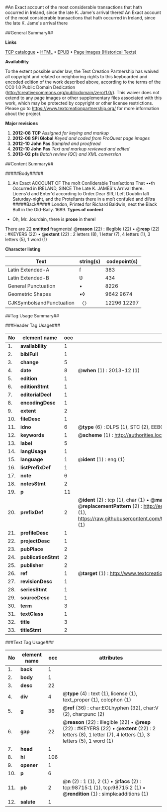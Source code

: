 #An Exact account of the most considerable transactions that hath occurred in Ireland, since the late K. Jame's arrival there#
An Exact account of the most considerable transactions that hath occurred in Ireland, since the late K. Jame's arrival there

##General Summary##

**Links**

[TCP catalogue](http://www.ota.ox.ac.uk/tcp/)  • 
[HTML](http://tei.it.ox.ac.uk/tcp/Texts-HTML/free/A38/A38856.html)  • 
[EPUB](http://tei.it.ox.ac.uk/tcp/Texts-EPUB/free/A38/A38856.epub) • 
[Page images (Historical Texts)](https://historicaltexts.jisc.ac.uk/eebo-13274835e)

**Availability**

To the extent possible under law, the Text Creation Partnership has waived all copyright and related or neighboring rights to this keyboarded and encoded edition of the work described above, according to the terms of the CC0 1.0 Public Domain Dedication (http://creativecommons.org/publicdomain/zero/1.0/). This waiver does not extend to any page images or other supplementary files associated with this work, which may be protected by copyright or other license restrictions. Please go to https://www.textcreationpartnership.org/ for more information about the project.

**Major revisions**

1. __2012-08__ __TCP__ *Assigned for keying and markup*
1. __2012-08__ __SPi Global__ *Keyed and coded from ProQuest page images*
1. __2012-10__ __John Pas__ *Sampled and proofread*
1. __2012-10__ __John Pas__ *Text and markup reviewed and edited*
1. __2013-02__ __pfs__ *Batch review (QC) and XML conversion*

##Content Summary##

#####Body#####

1. An Exact ACCOUNT OF The moſt Conſiderable Tranſactions That ••th Occurred in IRELAND, SINCE The Late K. JAMES's Arrival there.
Licens'd and Enter'd according to Order.Dear SIR,I Left Doublin Iaſt Saturday-night, and the Proteſtants there in a moſt confuſed and diſtra
#####Back#####
London, Printed for Richard Baldwin, next the Black Bull in the Old-Baily. 1689.
**Types of content**

  * Oh, Mr. Jourdain, there is **prose** in there!

There are 22 **omitted** fragments! 
 @__reason__ (22) : illegible (22)  •  @__resp__ (22) : #KEYERS (22)  •  @__extent__ (22) : 2 letters (8), 1 letter (7), 4 letters (1), 3 letters (5), 1 word (1)

**Character listing**


|Text|string(s)|codepoint(s)|
|---|---|---|
|Latin Extended-A|ſ|383|
|Latin Extended-B|Ʋ|434|
|General Punctuation|•|8226|
|Geometric Shapes|▪◊|9642 9674|
|CJKSymbolsandPunctuation|〈〉|12296 12297|

##Tag Usage Summary##

###Header Tag Usage###

|No|element name|occ|attributes|
|---|---|---|---|
|1.|__availability__|1||
|2.|__biblFull__|1||
|3.|__change__|5||
|4.|__date__|8| @__when__ (1) : 2013-12 (1)|
|5.|__edition__|1||
|6.|__editionStmt__|1||
|7.|__editorialDecl__|1||
|8.|__encodingDesc__|1||
|9.|__extent__|2||
|10.|__fileDesc__|1||
|11.|__idno__|6| @__type__ (6) : DLPS (1), STC (2), EEBO-CITATION (1), OCLC (1), VID (1)|
|12.|__keywords__|1| @__scheme__ (1) : http://authorities.loc.gov/ (1)|
|13.|__label__|5||
|14.|__langUsage__|1||
|15.|__language__|1| @__ident__ (1) : eng (1)|
|16.|__listPrefixDef__|1||
|17.|__note__|6||
|18.|__notesStmt__|2||
|19.|__p__|11||
|20.|__prefixDef__|2| @__ident__ (2) : tcp (1), char (1)  •  @__matchPattern__ (2) : ([0-9\-]+):([0-9IVX]+) (1), (.+) (1)  •  @__replacementPattern__ (2) : http://eebo.chadwyck.com/downloadtiff?vid=$1&page=$2 (1), https://raw.githubusercontent.com/textcreationpartnership/Texts/master/tcpchars.xml#$1 (1)|
|21.|__profileDesc__|1||
|22.|__projectDesc__|1||
|23.|__pubPlace__|2||
|24.|__publicationStmt__|2||
|25.|__publisher__|2||
|26.|__ref__|1| @__target__ (1) : http://www.textcreationpartnership.org/docs/. (1)|
|27.|__revisionDesc__|1||
|28.|__seriesStmt__|1||
|29.|__sourceDesc__|1||
|30.|__term__|3||
|31.|__textClass__|1||
|32.|__title__|3||
|33.|__titleStmt__|2||


###Text Tag Usage###

|No|element name|occ|attributes|
|---|---|---|---|
|1.|__back__|1||
|2.|__body__|1||
|3.|__desc__|22||
|4.|__div__|4| @__type__ (4) : text (1), license (1), text_proper (1), colophon (1)|
|5.|__g__|36| @__ref__ (36) : char:EOLhyphen (32), char:V (2), char:punc (2)|
|6.|__gap__|22| @__reason__ (22) : illegible (22)  •  @__resp__ (22) : #KEYERS (22)  •  @__extent__ (22) : 2 letters (8), 1 letter (7), 4 letters (1), 3 letters (5), 1 word (1)|
|7.|__head__|1||
|8.|__hi__|106||
|9.|__opener__|1||
|10.|__p__|6||
|11.|__pb__|2| @__n__ (2) : 1 (1), 2 (1)  •  @__facs__ (2) : tcp:98715:1 (1), tcp:98715:2 (1)  •  @__rendition__ (1) : simple:additions (1)|
|12.|__salute__|1||
